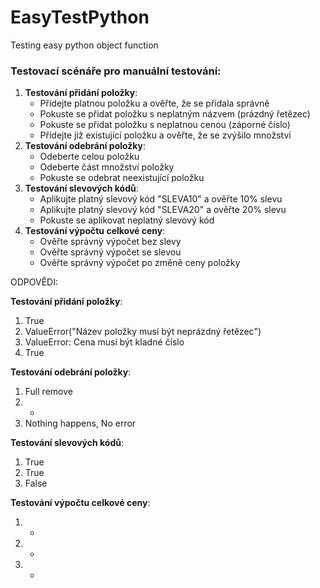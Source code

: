 # EasyTestPython
Testing easy python object function
### Testovací scénáře pro manuální testování:

1. **Testování přidání položky**:
    - Přidejte platnou položku a ověřte, že se přidala správně
    - Pokuste se přidat položku s neplatným názvem (prázdný řetězec)
    - Pokuste se přidat položku s neplatnou cenou (záporné číslo)
    - Přidejte již existující položku a ověřte, že se zvýšilo množství
2. **Testování odebrání položky**:
    - Odeberte celou položku
    - Odeberte část množství položky
    - Pokuste se odebrat neexistující položku
3. **Testování slevových kódů**:
    - Aplikujte platný slevový kód "SLEVA10" a ověřte 10% slevu
    - Aplikujte platný slevový kód "SLEVA20" a ověřte 20% slevu
    - Pokuste se aplikovat neplatný slevový kód
4. **Testování výpočtu celkové ceny**:
    - Ověřte správný výpočet bez slevy
    - Ověřte správný výpočet se slevou
    - Ověřte správný výpočet po změně ceny položky

ODPOVĚDI:

**Testování přidání položky**:
1. True
2. ValueError("Název položky musí být neprázdný řetězec")
3. ValueError: Cena musí být kladné číslo
4. True

**Testování odebrání položky**:
1. Full remove
2. +
3. Nothing happens, No error

**Testování slevových kódů**:
1. True
2. True
3. False

**Testování výpočtu celkové ceny**:
1. +
2. +
3. +
